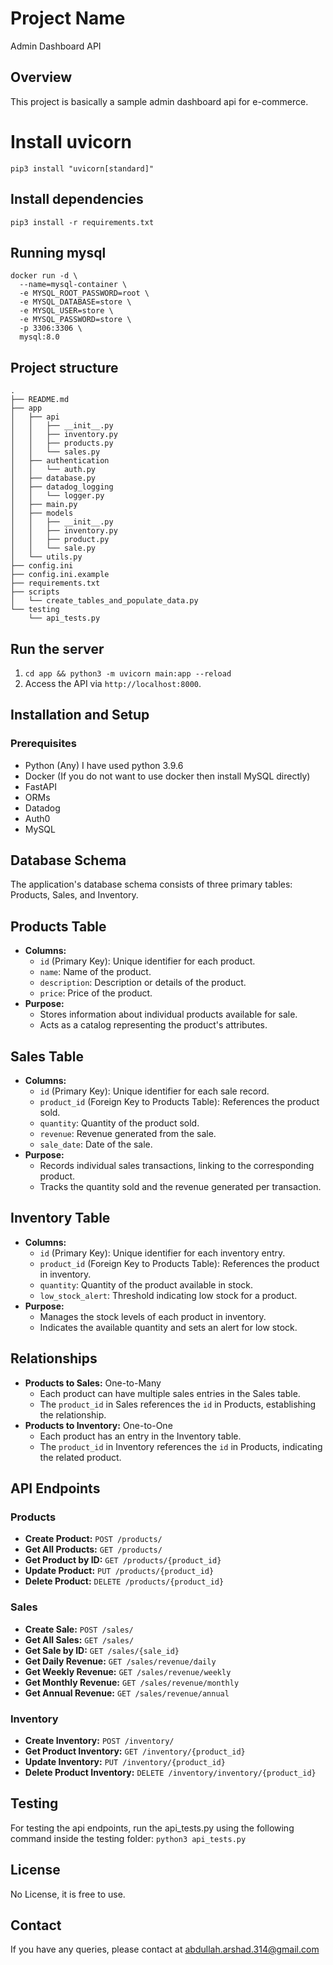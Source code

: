 # Project Name
Admin Dashboard API

## Overview
This project is basically a sample admin dashboard api for e-commerce.

# Install uvicorn
`pip3 install "uvicorn[standard]"`

## Install dependencies
`pip3 install -r requirements.txt`

## Running mysql
```
docker run -d \
  --name=mysql-container \
  -e MYSQL_ROOT_PASSWORD=root \
  -e MYSQL_DATABASE=store \
  -e MYSQL_USER=store \
  -e MYSQL_PASSWORD=store \
  -p 3306:3306 \
  mysql:8.0
```
## Project structure
```
.
├── README.md
├── app
│   ├── api
│   │   ├── __init__.py
│   │   ├── inventory.py
│   │   ├── products.py
│   │   └── sales.py
│   ├── authentication
│   │   └── auth.py
│   ├── database.py
│   ├── datadog_logging
│   │   └── logger.py
│   ├── main.py
│   ├── models
│   │   ├── __init__.py
│   │   ├── inventory.py
│   │   ├── product.py
│   │   └── sale.py
│   └── utils.py
├── config.ini
├── config.ini.example
├── requirements.txt
├── scripts
│   └── create_tables_and_populate_data.py
└── testing
    └── api_tests.py
```
## Run the server
1. `cd app && python3 -m uvicorn main:app --reload`
2. Access the API via `http://localhost:8000`.

## Installation and Setup

### Prerequisites
- Python (Any) I have used python 3.9.6
- Docker (If you do not want to use docker then install MySQL directly)
- FastAPI
- ORMs
- Datadog
- Auth0
- MySQL

## Database Schema
The application's database schema consists of three primary tables: Products, Sales, and Inventory.

## Products Table
* **Columns:**
    * `id` (Primary Key): Unique identifier for each product.
    * `name`: Name of the product.
    * `description`: Description or details of the product.
    * `price`: Price of the product.
* **Purpose:**
    * Stores information about individual products available for sale.
    * Acts as a catalog representing the product's attributes.

## Sales Table
* **Columns:**
    * `id` (Primary Key): Unique identifier for each sale record.
    * `product_id` (Foreign Key to Products Table): References the product sold.
    * `quantity`: Quantity of the product sold.
    * `revenue`: Revenue generated from the sale.
    * `sale_date`: Date of the sale.
* **Purpose:**
    * Records individual sales transactions, linking to the corresponding product.
    * Tracks the quantity sold and the revenue generated per transaction.

## Inventory Table
* **Columns:**
    * `id` (Primary Key): Unique identifier for each inventory entry.
    * `product_id` (Foreign Key to Products Table): References the product in inventory.
    * `quantity`: Quantity of the product available in stock.
    * `low_stock_alert`: Threshold indicating low stock for a product.
* **Purpose:**
    * Manages the stock levels of each product in inventory.
    * Indicates the available quantity and sets an alert for low stock.

## Relationships
* **Products to Sales:** One-to-Many
    * Each product can have multiple sales entries in the Sales table.
    * The `product_id` in Sales references the `id` in Products, establishing the relationship.
* **Products to Inventory:** One-to-One
    * Each product has an entry in the Inventory table.
    * The `product_id` in Inventory references the `id` in Products, indicating the related product.

## API Endpoints

### Products
- **Create Product:** `POST /products/`
- **Get All Products:** `GET /products/`
- **Get Product by ID:** `GET /products/{product_id}`
- **Update Product:** `PUT /products/{product_id}`
- **Delete Product:** `DELETE /products/{product_id}`

### Sales
- **Create Sale:** `POST /sales/`
- **Get All Sales:** `GET /sales/`
- **Get Sale by ID:** `GET /sales/{sale_id}`
- **Get Daily Revenue:** `GET /sales/revenue/daily`
- **Get Weekly Revenue:** `GET /sales/revenue/weekly`
- **Get Monthly Revenue:** `GET /sales/revenue/monthly`
- **Get Annual Revenue:** `GET /sales/revenue/annual`

### Inventory
- **Create Inventory:** `POST /inventory/`
- **Get Product Inventory:** `GET /inventory/{product_id}`
- **Update Inventory:** `PUT /inventory/{product_id}`
- **Delete Product Inventory:** `DELETE /inventory/inventory/{product_id}`

## Testing
For testing the api endpoints, run the api_tests.py using the following command inside the testing folder:
`python3 api_tests.py`

## License
No License, it is free to use.

## Contact
If you have any queries, please contact at abdullah.arshad.314@gmail.com
